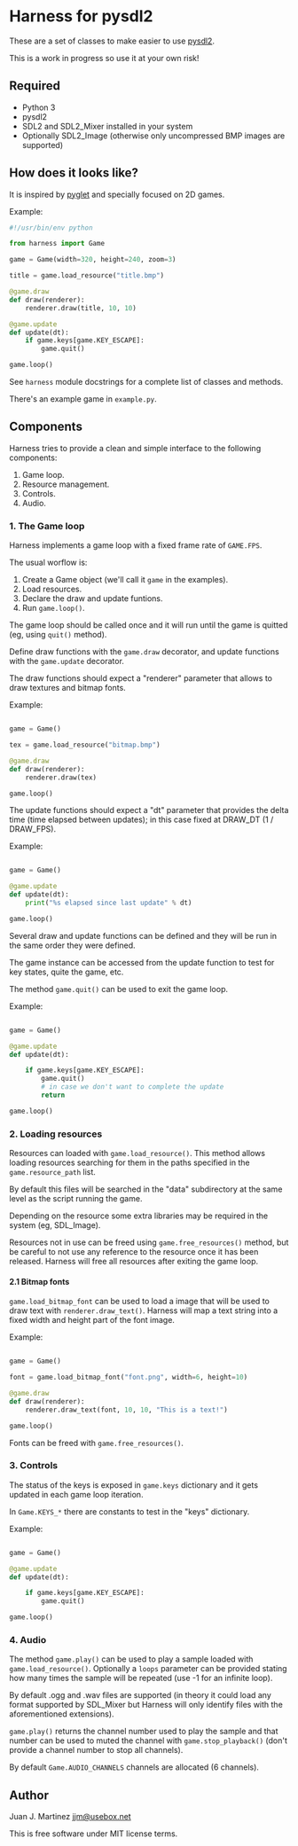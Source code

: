 # Harness for pysdl2

These are a set of classes to make easier to use [pysdl2](https://pysdl2.readthedocs.org).

This is a work in progress so use it at your own risk!


## Required

 - Python 3
 - pysdl2
 - SDL2 and SDL2\_Mixer installed in your system
 - Optionally SDL2\_Image (otherwise only uncompressed BMP images are supported)


## How does it looks like?

It is inspired by [pyglet](http://www.pyglet.org/) and specially focused
on 2D games.

Example:

```python
#!/usr/bin/env python

from harness import Game

game = Game(width=320, height=240, zoom=3)

title = game.load_resource("title.bmp")

@game.draw
def draw(renderer):
	renderer.draw(title, 10, 10)

@game.update
def update(dt):
	if game.keys[game.KEY_ESCAPE]:
		game.quit()

game.loop()
```

See `harness` module docstrings for a complete list of classes and methods.

There's an example game in `example.py`.

## Components

Harness tries to provide a clean and simple interface to the following
components:

 1. Game loop.
 2. Resource management.
 3. Controls.
 4. Audio.

### 1. The Game loop

Harness implements a game loop with a fixed frame rate of `GAME.FPS`.

The usual worflow is:

 1. Create a Game object (we'll call it `game` in the examples).
 2. Load resources.
 3. Declare the draw and update funtions.
 3. Run `game.loop()`.

The game loop should be called once  and it will run until the game is quitted
(eg, using `quit()` method).

Define draw functions with the `game.draw` decorator, and update
functions with the `game.update` decorator.

The draw functions should expect a "renderer" parameter that allows to draw
textures and bitmap fonts.

Example:

```python

game = Game()

tex = game.load_resource("bitmap.bmp")

@game.draw
def draw(renderer):
    renderer.draw(tex)

game.loop()
```

The update functions should expect a "dt" parameter that provides the delta
time (time elapsed between updates); in this case fixed at DRAW\_DT (1 /
DRAW\_FPS).

Example:

```python

game = Game()

@game.update
def update(dt):
    print("%s elapsed since last update" % dt)

game.loop()
```

Several draw and update functions can be defined and they will be run in the
same order they were defined.

The game instance can be accessed from the update function to test for key
states, quite the game, etc.

The method `game.quit()` can be used to exit the game loop.

Example:
```python

game = Game()

@game.update
def update(dt):

    if game.keys[game.KEY_ESCAPE]:
        game.quit()
        # in case we don't want to complete the update
        return

game.loop()
```

### 2. Loading resources

Resources can loaded with `game.load_resource()`. This method allows loading
resources searching for them in the paths specified in the
`game.resource_path` list.

By default this files will be searched in the "data" subdirectory at the same
level as the script running the game.

Depending on the resource some extra libraries may be required in the system
(eg, SDL\_Image).

Resources not in use can be freed using `game.free_resources()` method, but
be careful to not use any reference to the resource once it has been released.
Harness will free all resources after exiting the game loop.

#### 2.1 Bitmap fonts

`game.load_bitmap_font` can be used to load a image that will be used to draw
text with `renderer.draw_text()`. Harness will map a text string into a fixed
width and height part of the font image.

Example:
```python

game = Game()

font = game.load_bitmap_font("font.png", width=6, height=10)

@game.draw
def draw(renderer):
    renderer.draw_text(font, 10, 10, "This is a text!")

game.loop()
```

Fonts can be freed with `game.free_resources()`.

### 3. Controls

The status of the keys is exposed in `game.keys` dictionary and it
gets updated in each game loop iteration.

In `Game.KEYS_*` there are constants to test in the "keys" dictionary.

Example:
```python

game = Game()

@game.update
def update(dt):

    if game.keys[game.KEY_ESCAPE]:
        game.quit()

game.loop()
```

### 4. Audio

The method `game.play()` can be used to play a sample loaded with
`game.load_resource()`. Optionally a `loops` parameter can be provided stating
how many times the sample will be repeated (use -1 for an infinite loop).

By default .ogg and .wav files are supported (in theory it could load any
format supported by SDL\_Mixer but Harness will only identify files with the
aforementioned extensions).

`game.play()` returns the channel number used to play the sample and that
number can be used to muted the channel with `game.stop_playback()` (don't
provide a channel number to stop all channels).

By default `Game.AUDIO_CHANNELS` channels are allocated (6 channels).

## Author

Juan J. Martinez <jjm@usebox.net>

This is free software under MIT license terms.

